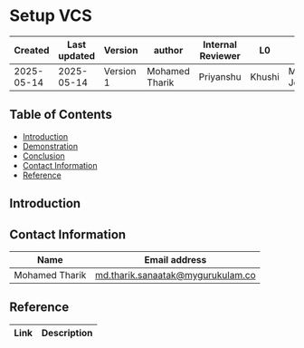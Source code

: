 # **Setup VCS**

| Created        | Last updated      | Version         | author|  Internal Reviewer | L0 | L1 | L2|
|----------------|----------------|-----------------|-----------------|-----|------|----|----|
| 2025-05-14  | 2025-05-14   |     Version 1         |  Mohamed Tharik |Priyanshu|Khushi|Mukul Joshi |Piyush Upadhyay|

## Table of Contents
- [Introduction](#introduction)
- [Demonstration](#demonstration)
- [Conclusion](#conclusion)
- [Contact Information](#contact-information)
- [Reference](#reference)

## Introduction

## Contact Information
| Name | Email address         |
|------|------------------------|
| Mohamed Tharik  | md.tharik.sanaatak@mygurukulam.co    |

## Reference

| Link                                                                                                         | Description                                                       |
|--------------------------------------------------------------------------------------------------------------|-------------------------------------------------------------------|
